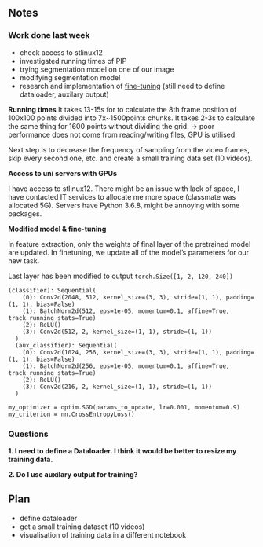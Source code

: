 ## Notes ##
### Work done last week
* check access to stlinux12
* investigated running times of PIP
* trying segmentation model on one of our image
* modifying segmentation model
* research and implementation of [fine-tuning](https://pytorch.org/tutorials/beginner/finetuning_torchvision_models_tutorial.html) (still need to define dataloader, auxilary output)

__Running times__
It takes 13-15s for to calculate the 8th frame position of 100x100 points divided into 7x~1500points chunks.
It takes 2-3s to calculate the same thing for 1600 points without dividing the grid.
-> poor performance does not come from reading/writing files, GPU is utilised

Next step is to decrease the frequency of sampling from the video frames, skip every second one, etc. and create a small training data set (10 videos).


__Access to uni servers with GPUs__

I have access to stlinux12.
There might be an issue with lack of space, I have contacted IT services to allocate me more space (classmate was allocated 5G).
Servers have Python 3.6.8, might be annoying with some packages.

__Modified model & fine-tuning__

In feature extraction, only the weights of final layer of the pretrained model are updated.
In finetuning, we update all of the model’s parameters for our new task.

Last layer has been modified to output `torch.Size([1, 2, 120, 240])`

```
(classifier): Sequential(
    (0): Conv2d(2048, 512, kernel_size=(3, 3), stride=(1, 1), padding=(1, 1), bias=False)
    (1): BatchNorm2d(512, eps=1e-05, momentum=0.1, affine=True, track_running_stats=True)
    (2): ReLU()
    (3): Conv2d(512, 2, kernel_size=(1, 1), stride=(1, 1))
  )
  (aux_classifier): Sequential(
    (0): Conv2d(1024, 256, kernel_size=(3, 3), stride=(1, 1), padding=(1, 1), bias=False)
    (1): BatchNorm2d(256, eps=1e-05, momentum=0.1, affine=True, track_running_stats=True)
    (2): ReLU()
    (3): Conv2d(216, 2, kernel_size=(1, 1), stride=(1, 1))
  )
  
my_optimizer = optim.SGD(params_to_update, lr=0.001, momentum=0.9)
my_criterion = nn.CrossEntropyLoss()
```

### Questions

__1. I need to define a Dataloader. I think it would be better to resize my training data.__


__2. Do I use auxilary output for training?__


## Plan ##
* define dataloader
* get a small training dataset (10 videos)
* visualisation of training data in a different notebook

